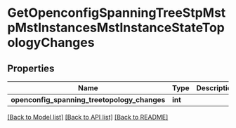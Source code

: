 # GetOpenconfigSpanningTreeStpMstpMstInstancesMstInstanceStateTopologyChanges

## Properties
Name | Type | Description | Notes
------------ | ------------- | ------------- | -------------
**openconfig_spanning_treetopology_changes** | **int** |  | [optional] 

[[Back to Model list]](../README.md#documentation-for-models) [[Back to API list]](../README.md#documentation-for-api-endpoints) [[Back to README]](../README.md)


